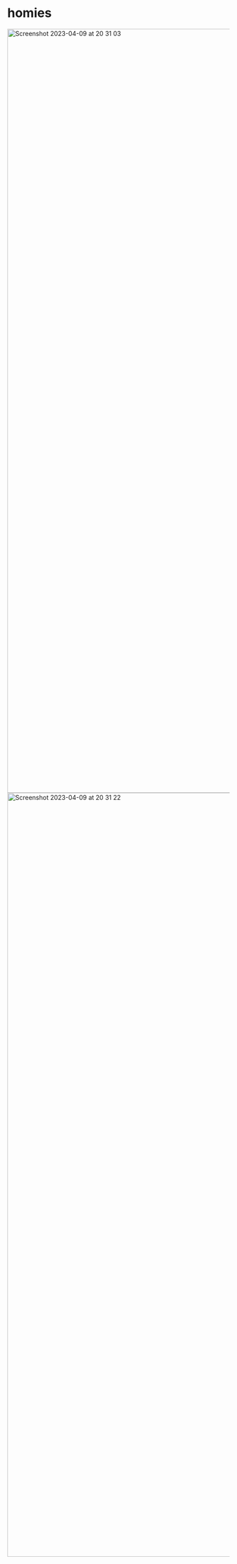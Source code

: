# homies

<img width="1728" alt="Screenshot 2023-04-09 at 20 31 03" src="https://user-images.githubusercontent.com/114405652/230792988-178ddc06-c33a-4b91-aaf2-fbb2cd3acb0e.png">

<img width="1728" alt="Screenshot 2023-04-09 at 20 31 22" src="https://user-images.githubusercontent.com/114405652/230792831-deff5e3d-ab52-4fb8-b3ce-18b77d2f5440.png">
